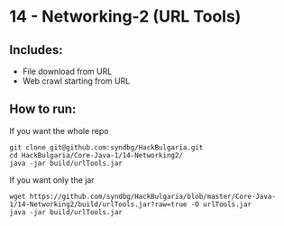 # 14 - Networking-2 (URL Tools)

## Includes:
* File download from URL
* Web crawl starting from URL


## How to run:
If you want the whole repo
```
git clone git@github.com:syndbg/HackBulgaria.git
cd HackBulgaria/Core-Java-1/14-Networking2/
java -jar build/urlTools.jar
```

If you want only the jar
```
wget https://github.com/syndbg/HackBulgaria/blob/master/Core-Java-1/14-Networking2/build/urlTools.jar?raw=true -O urlTools.jar
java -jar build/urlTools.jar
```
